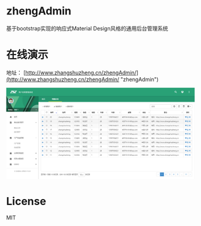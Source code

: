 # zhengAdmin

基于bootstrap实现的响应式Material Design风格的通用后台管理系统

# 在线演示

地址： [http://www.zhangshuzheng.cn/zhengAdmin/](http://www.zhangshuzheng.cn/zhengAdmin/ "zhengAdmin")

![预览效果图](images/zheng-upms-crud.png)

# License
  MIT

